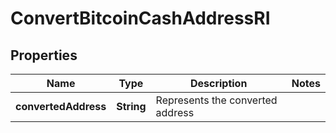 

# ConvertBitcoinCashAddressRI


## Properties

| Name | Type | Description | Notes |
|------------ | ------------- | ------------- | -------------|
|**convertedAddress** | **String** | Represents the converted address |  |



